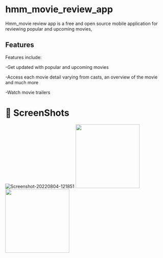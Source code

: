 # hmm_movie_review_app

Hmm_movie review app is a free and open source mobile application for reviewing popular and upcoming movies, 

## Features

Features include:

-Get updated with popular and upcoming movies

-Access each movie detail varying from casts, an overview of the movie and much more

-Watch movie trailers

# :camera_flash: ScreenShots
<img src="https://i.ibb.co/R7J9K79/Screenshot-20220804-121851.png" alt="Screenshot-20220804-121851" border="0" />
<img src="https://i.ibb.co/gDx54N0/Screenshot-20220804-121940.png" width="200" /> <img src="https://i.ibb.co/wJmSF3m/Screenshot-20220804-121915.png" width="200" />





